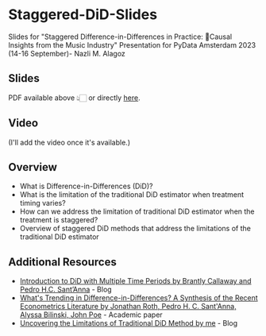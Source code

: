# Staggered-DiD-Slides
Slides for "Staggered Difference-in-Differences in Practice: Causal Insights from the Music Industry" Presentation for PyData Amsterdam 2023 (14-16 September)- Nazli M. Alagoz

## Slides

PDF available above 👆🏻 or directly [here]().

## Video

(I'll add the video once it's available.)

## Overview
- What is Difference-in-Differences (DiD)?
- What is the limitation of the traditional DiD estimator when treatment timing varies?
- How can we address the limitation of traditional DiD estimator when the treatment is staggered?
- Overview of staggered DiD methods that address the limitations of the traditional DiD estimator

## Additional Resources
+ [Introduction to DiD with Multiple Time Periods by Brantly Callaway and Pedro H.C. Sant’Anna](https://bcallaway11.github.io/did/articles/multi-period-did.html) - Blog
+ [What's Trending in Difference-in-Differences? A Synthesis of the Recent Econometrics Literature by Jonathan Roth, Pedro H. C. Sant'Anna, Alyssa Bilinski, John Poe](https://arxiv.org/abs/2201.01194) - Academic paper
+ [Uncovering the Limitations of Traditional DiD Method by me](https://medium.com/towards-data-science/uncovering-the-limitations-of-traditional-did-method-2f068f56d19a) - Blog
